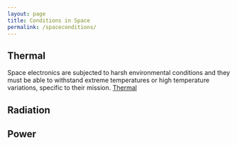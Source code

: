 ```yaml
---
layout: page
title: Conditions in Space
permalink: /spaceconditions/
---
```


## Thermal

Space electronics are subjected to harsh environmental conditions and they must be able to withstand extreme temperatures or high temperature variations, specific to their mission. 
<a href = '{{ site.baseurl }}/spaceconditions/thermal'>Thermal</a>


## Radiation

## Power
